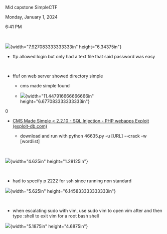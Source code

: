Mid capstone SimpleCTF

Monday, January 1, 2024

6:41 PM

 

![](009_Mid_capstone_SimpleCTF_000.png){width="7.927083333333333in" height="6.34375in"}

-   ftp allowed login but only had a text file that said password was easy

 

-   ffuf on web server showed directory simple

    -   cms made simple found

    -   ![](009_Mid_capstone_SimpleCTF_001.png){width="11.447916666666666in" height="6.677083333333333in"}

0

-   [CMS Made Simple \< 2.2.10 - SQL Injection - PHP webapps Exploit (exploit-db.com)](https://www.exploit-db.com/exploits/46635)

    -   download and run with python 46635.py -u \[URL\] \--crack -w \[wordlist\]

 

![](009_Mid_capstone_SimpleCTF_002.png){width="4.625in" height="1.28125in"}

 

-   had to specify p 2222 for ssh since running non standard

![](009_Mid_capstone_SimpleCTF_003.png){width="5.625in" height="6.145833333333333in"}

 

-   when escalating sudo with vim, use sudo vim to open vim after and then type :shell to exit vim for a root bash shell

![](009_Mid_capstone_SimpleCTF_004.png){width="5.1875in" height="4.6875in"}
